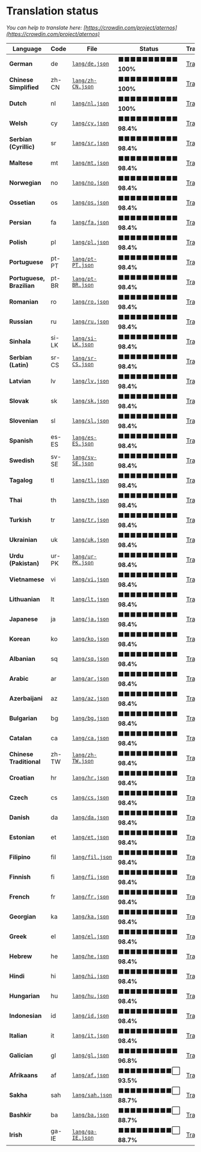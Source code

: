 # Translation status
*You can help to translate here: [https://crowdin.com/project/aternos](https://crowdin.com/project/aternos)*

Language | Code | File | Status | Translate
--- | --- | --- | --- | ---
**German** | de | [`lang/de.json`](lang/de.json) | ⬛⬛⬛⬛⬛⬛⬛⬛⬛⬛ **100%** | [Translate](https://crowdin.com/project/aternos/de)
**Chinese Simplified** | zh-CN | [`lang/zh-CN.json`](lang/zh-CN.json) | ⬛⬛⬛⬛⬛⬛⬛⬛⬛⬛ **100%** | [Translate](https://crowdin.com/project/aternos/zh-CN)
**Dutch** | nl | [`lang/nl.json`](lang/nl.json) | ⬛⬛⬛⬛⬛⬛⬛⬛⬛⬛ **100%** | [Translate](https://crowdin.com/project/aternos/nl)
**Welsh** | cy | [`lang/cy.json`](lang/cy.json) | ⬛⬛⬛⬛⬛⬛⬛⬛⬛⬛ **98.4%** | [Translate](https://crowdin.com/project/aternos/cy)
**Serbian (Cyrillic)** | sr | [`lang/sr.json`](lang/sr.json) | ⬛⬛⬛⬛⬛⬛⬛⬛⬛⬛ **98.4%** | [Translate](https://crowdin.com/project/aternos/sr)
**Maltese** | mt | [`lang/mt.json`](lang/mt.json) | ⬛⬛⬛⬛⬛⬛⬛⬛⬛⬛ **98.4%** | [Translate](https://crowdin.com/project/aternos/mt)
**Norwegian** | no | [`lang/no.json`](lang/no.json) | ⬛⬛⬛⬛⬛⬛⬛⬛⬛⬛ **98.4%** | [Translate](https://crowdin.com/project/aternos/no)
**Ossetian** | os | [`lang/os.json`](lang/os.json) | ⬛⬛⬛⬛⬛⬛⬛⬛⬛⬛ **98.4%** | [Translate](https://crowdin.com/project/aternos/os)
**Persian** | fa | [`lang/fa.json`](lang/fa.json) | ⬛⬛⬛⬛⬛⬛⬛⬛⬛⬛ **98.4%** | [Translate](https://crowdin.com/project/aternos/fa)
**Polish** | pl | [`lang/pl.json`](lang/pl.json) | ⬛⬛⬛⬛⬛⬛⬛⬛⬛⬛ **98.4%** | [Translate](https://crowdin.com/project/aternos/pl)
**Portuguese** | pt-PT | [`lang/pt-PT.json`](lang/pt-PT.json) | ⬛⬛⬛⬛⬛⬛⬛⬛⬛⬛ **98.4%** | [Translate](https://crowdin.com/project/aternos/pt-PT)
**Portuguese, Brazilian** | pt-BR | [`lang/pt-BR.json`](lang/pt-BR.json) | ⬛⬛⬛⬛⬛⬛⬛⬛⬛⬛ **98.4%** | [Translate](https://crowdin.com/project/aternos/pt-BR)
**Romanian** | ro | [`lang/ro.json`](lang/ro.json) | ⬛⬛⬛⬛⬛⬛⬛⬛⬛⬛ **98.4%** | [Translate](https://crowdin.com/project/aternos/ro)
**Russian** | ru | [`lang/ru.json`](lang/ru.json) | ⬛⬛⬛⬛⬛⬛⬛⬛⬛⬛ **98.4%** | [Translate](https://crowdin.com/project/aternos/ru)
**Sinhala** | si-LK | [`lang/si-LK.json`](lang/si-LK.json) | ⬛⬛⬛⬛⬛⬛⬛⬛⬛⬛ **98.4%** | [Translate](https://crowdin.com/project/aternos/si-LK)
**Serbian (Latin)** | sr-CS | [`lang/sr-CS.json`](lang/sr-CS.json) | ⬛⬛⬛⬛⬛⬛⬛⬛⬛⬛ **98.4%** | [Translate](https://crowdin.com/project/aternos/sr-CS)
**Latvian** | lv | [`lang/lv.json`](lang/lv.json) | ⬛⬛⬛⬛⬛⬛⬛⬛⬛⬛ **98.4%** | [Translate](https://crowdin.com/project/aternos/lv)
**Slovak** | sk | [`lang/sk.json`](lang/sk.json) | ⬛⬛⬛⬛⬛⬛⬛⬛⬛⬛ **98.4%** | [Translate](https://crowdin.com/project/aternos/sk)
**Slovenian** | sl | [`lang/sl.json`](lang/sl.json) | ⬛⬛⬛⬛⬛⬛⬛⬛⬛⬛ **98.4%** | [Translate](https://crowdin.com/project/aternos/sl)
**Spanish** | es-ES | [`lang/es-ES.json`](lang/es-ES.json) | ⬛⬛⬛⬛⬛⬛⬛⬛⬛⬛ **98.4%** | [Translate](https://crowdin.com/project/aternos/es-ES)
**Swedish** | sv-SE | [`lang/sv-SE.json`](lang/sv-SE.json) | ⬛⬛⬛⬛⬛⬛⬛⬛⬛⬛ **98.4%** | [Translate](https://crowdin.com/project/aternos/sv-SE)
**Tagalog** | tl | [`lang/tl.json`](lang/tl.json) | ⬛⬛⬛⬛⬛⬛⬛⬛⬛⬛ **98.4%** | [Translate](https://crowdin.com/project/aternos/tl)
**Thai** | th | [`lang/th.json`](lang/th.json) | ⬛⬛⬛⬛⬛⬛⬛⬛⬛⬛ **98.4%** | [Translate](https://crowdin.com/project/aternos/th)
**Turkish** | tr | [`lang/tr.json`](lang/tr.json) | ⬛⬛⬛⬛⬛⬛⬛⬛⬛⬛ **98.4%** | [Translate](https://crowdin.com/project/aternos/tr)
**Ukrainian** | uk | [`lang/uk.json`](lang/uk.json) | ⬛⬛⬛⬛⬛⬛⬛⬛⬛⬛ **98.4%** | [Translate](https://crowdin.com/project/aternos/uk)
**Urdu (Pakistan)** | ur-PK | [`lang/ur-PK.json`](lang/ur-PK.json) | ⬛⬛⬛⬛⬛⬛⬛⬛⬛⬛ **98.4%** | [Translate](https://crowdin.com/project/aternos/ur-PK)
**Vietnamese** | vi | [`lang/vi.json`](lang/vi.json) | ⬛⬛⬛⬛⬛⬛⬛⬛⬛⬛ **98.4%** | [Translate](https://crowdin.com/project/aternos/vi)
**Lithuanian** | lt | [`lang/lt.json`](lang/lt.json) | ⬛⬛⬛⬛⬛⬛⬛⬛⬛⬛ **98.4%** | [Translate](https://crowdin.com/project/aternos/lt)
**Japanese** | ja | [`lang/ja.json`](lang/ja.json) | ⬛⬛⬛⬛⬛⬛⬛⬛⬛⬛ **98.4%** | [Translate](https://crowdin.com/project/aternos/ja)
**Korean** | ko | [`lang/ko.json`](lang/ko.json) | ⬛⬛⬛⬛⬛⬛⬛⬛⬛⬛ **98.4%** | [Translate](https://crowdin.com/project/aternos/ko)
**Albanian** | sq | [`lang/sq.json`](lang/sq.json) | ⬛⬛⬛⬛⬛⬛⬛⬛⬛⬛ **98.4%** | [Translate](https://crowdin.com/project/aternos/sq)
**Arabic** | ar | [`lang/ar.json`](lang/ar.json) | ⬛⬛⬛⬛⬛⬛⬛⬛⬛⬛ **98.4%** | [Translate](https://crowdin.com/project/aternos/ar)
**Azerbaijani** | az | [`lang/az.json`](lang/az.json) | ⬛⬛⬛⬛⬛⬛⬛⬛⬛⬛ **98.4%** | [Translate](https://crowdin.com/project/aternos/az)
**Bulgarian** | bg | [`lang/bg.json`](lang/bg.json) | ⬛⬛⬛⬛⬛⬛⬛⬛⬛⬛ **98.4%** | [Translate](https://crowdin.com/project/aternos/bg)
**Catalan** | ca | [`lang/ca.json`](lang/ca.json) | ⬛⬛⬛⬛⬛⬛⬛⬛⬛⬛ **98.4%** | [Translate](https://crowdin.com/project/aternos/ca)
**Chinese Traditional** | zh-TW | [`lang/zh-TW.json`](lang/zh-TW.json) | ⬛⬛⬛⬛⬛⬛⬛⬛⬛⬛ **98.4%** | [Translate](https://crowdin.com/project/aternos/zh-TW)
**Croatian** | hr | [`lang/hr.json`](lang/hr.json) | ⬛⬛⬛⬛⬛⬛⬛⬛⬛⬛ **98.4%** | [Translate](https://crowdin.com/project/aternos/hr)
**Czech** | cs | [`lang/cs.json`](lang/cs.json) | ⬛⬛⬛⬛⬛⬛⬛⬛⬛⬛ **98.4%** | [Translate](https://crowdin.com/project/aternos/cs)
**Danish** | da | [`lang/da.json`](lang/da.json) | ⬛⬛⬛⬛⬛⬛⬛⬛⬛⬛ **98.4%** | [Translate](https://crowdin.com/project/aternos/da)
**Estonian** | et | [`lang/et.json`](lang/et.json) | ⬛⬛⬛⬛⬛⬛⬛⬛⬛⬛ **98.4%** | [Translate](https://crowdin.com/project/aternos/et)
**Filipino** | fil | [`lang/fil.json`](lang/fil.json) | ⬛⬛⬛⬛⬛⬛⬛⬛⬛⬛ **98.4%** | [Translate](https://crowdin.com/project/aternos/fil)
**Finnish** | fi | [`lang/fi.json`](lang/fi.json) | ⬛⬛⬛⬛⬛⬛⬛⬛⬛⬛ **98.4%** | [Translate](https://crowdin.com/project/aternos/fi)
**French** | fr | [`lang/fr.json`](lang/fr.json) | ⬛⬛⬛⬛⬛⬛⬛⬛⬛⬛ **98.4%** | [Translate](https://crowdin.com/project/aternos/fr)
**Georgian** | ka | [`lang/ka.json`](lang/ka.json) | ⬛⬛⬛⬛⬛⬛⬛⬛⬛⬛ **98.4%** | [Translate](https://crowdin.com/project/aternos/ka)
**Greek** | el | [`lang/el.json`](lang/el.json) | ⬛⬛⬛⬛⬛⬛⬛⬛⬛⬛ **98.4%** | [Translate](https://crowdin.com/project/aternos/el)
**Hebrew** | he | [`lang/he.json`](lang/he.json) | ⬛⬛⬛⬛⬛⬛⬛⬛⬛⬛ **98.4%** | [Translate](https://crowdin.com/project/aternos/he)
**Hindi** | hi | [`lang/hi.json`](lang/hi.json) | ⬛⬛⬛⬛⬛⬛⬛⬛⬛⬛ **98.4%** | [Translate](https://crowdin.com/project/aternos/hi)
**Hungarian** | hu | [`lang/hu.json`](lang/hu.json) | ⬛⬛⬛⬛⬛⬛⬛⬛⬛⬛ **98.4%** | [Translate](https://crowdin.com/project/aternos/hu)
**Indonesian** | id | [`lang/id.json`](lang/id.json) | ⬛⬛⬛⬛⬛⬛⬛⬛⬛⬛ **98.4%** | [Translate](https://crowdin.com/project/aternos/id)
**Italian** | it | [`lang/it.json`](lang/it.json) | ⬛⬛⬛⬛⬛⬛⬛⬛⬛⬛ **98.4%** | [Translate](https://crowdin.com/project/aternos/it)
**Galician** | gl | [`lang/gl.json`](lang/gl.json) | ⬛⬛⬛⬛⬛⬛⬛⬛⬛⬛ **96.8%** | [Translate](https://crowdin.com/project/aternos/gl)
**Afrikaans** | af | [`lang/af.json`](lang/af.json) | ⬛⬛⬛⬛⬛⬛⬛⬛⬛⬜ **93.5%** | [Translate](https://crowdin.com/project/aternos/af)
**Sakha** | sah | [`lang/sah.json`](lang/sah.json) | ⬛⬛⬛⬛⬛⬛⬛⬛⬛⬜ **88.7%** | [Translate](https://crowdin.com/project/aternos/sah)
**Bashkir** | ba | [`lang/ba.json`](lang/ba.json) | ⬛⬛⬛⬛⬛⬛⬛⬛⬛⬜ **88.7%** | [Translate](https://crowdin.com/project/aternos/ba)
**Irish** | ga-IE | [`lang/ga-IE.json`](lang/ga-IE.json) | ⬛⬛⬛⬛⬛⬛⬛⬛⬛⬜ **88.7%** | [Translate](https://crowdin.com/project/aternos/ga-IE)
